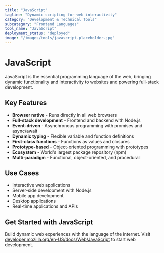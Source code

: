 ```yaml
---
title: "JavaScript"
tagline: "Dynamic scripting for web interactivity"
category: "Development & Technical Tools"
subcategory: "Frontend Languages"
tool_name: "JavaScript"
deployment_status: "deployed"
image: "/images/tools/javascript-placeholder.jpg"
---
```


# JavaScript

JavaScript is the essential programming language of the web, bringing dynamic functionality and interactivity to websites and powering full-stack development.

## Key Features

- **Browser native** - Runs directly in all web browsers
- **Full-stack development** - Frontend and backend with Node.js
- **Event-driven** - Asynchronous programming with promises and async/await
- **Dynamic typing** - Flexible variable and function definitions
- **First-class functions** - Functions as values and closures
- **Prototype-based** - Object-oriented programming with prototypes
- **Ecosystem** - World's largest package repository (npm)
- **Multi-paradigm** - Functional, object-oriented, and procedural

## Use Cases

- Interactive web applications
- Server-side development with Node.js
- Mobile app development
- Desktop applications
- Real-time applications and APIs

## Get Started with JavaScript

Build dynamic web experiences with the language of the internet. Visit [developer.mozilla.org/en-US/docs/Web/JavaScript](https://developer.mozilla.org/en-US/docs/Web/JavaScript) to start web development.